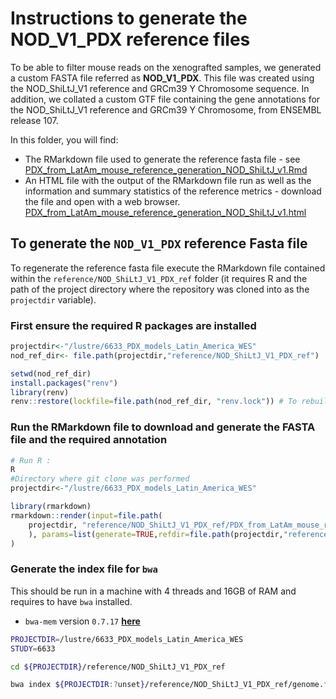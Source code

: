 # Instructions to generate the NOD_V1_PDX reference files

To be able to filter mouse reads on the xenografted samples, we generated a custom FASTA file referred as **NOD_V1_PDX**. This file was created using the NOD_ShiLtJ_V1 reference and GRCm39 Y Chromosome sequence. In addition, we collated a custom GTF file containing the gene annotations for the NOD_ShiLtJ_V1 reference and GRCm39 Y Chromosome, from ENSEMBL release 107. 

In this folder, you will find:

- The RMarkdown file used to generate the reference fasta file - see [PDX_from_LatAm_mouse_reference_generation_NOD_ShiLtJ_v1.Rmd](./PDX_from_LatAm_mouse_reference_generation_NOD_ShiLtJ_v1.Rmd)
- An HTML file with the output of the RMarkdown file run as well as the information and summary statistics of the reference metrics - download the file and open with a web browser. [PDX_from_LatAm_mouse_reference_generation_NOD_ShiLtJ_v1.html](./PDX_from_LatAm_mouse_reference_generation_NOD_ShiLtJ_v1.html)


## To generate the `NOD_V1_PDX` reference Fasta file

To regenerate the reference fasta file execute the RMarkdown file contained within the `reference/NOD_ShiLtJ_V1_PDX_ref` folder (it requires R and the path of the project directory where the repository was cloned into as the `projectdir` variable). 

### First ensure the required R packages are installed

```R
projectdir<-"/lustre/6633_PDX_models_Latin_America_WES"
nod_ref_dir<- file.path(projectdir,"reference/NOD_ShiLtJ_V1_PDX_ref")

setwd(nod_ref_dir)
install.packages("renv")
library(renv)
renv::restore(lockfile=file.path(nod_ref_dir, "renv.lock")) # To rebuild an environment from the renv.lockfile

```

### Run the RMarkdown file to download and generate the FASTA file and the required annotation

```R
# Run R :
R
#Directory where git clone was performed
projectdir<-"/lustre/6633_PDX_models_Latin_America_WES"

library(rmarkdown)
rmarkdown::render(input=file.path(
    projectdir, "reference/NOD_ShiLtJ_V1_PDX_ref/PDX_from_LatAm_mouse_reference_generation_NOD_ShiLtJ_v1.Rmd"
    ), params=list(generate=TRUE,refdir=file.path(projectdir,"reference")  )
)
```

### Generate the index file for `bwa`

This should be run in a machine with 4 threads and 16GB of RAM and requires to have `bwa` installed.
- `bwa-mem` version `0.7.17` [**here**](https://github.com/lh3/bwa)

```bash
PROJECTDIR=/lustre/6633_PDX_models_Latin_America_WES
STUDY=6633

cd ${PROJECTDIR}/reference/NOD_ShiLtJ_V1_PDX_ref

bwa index ${PROJECTDIR:?unset}/reference/NOD_ShiLtJ_V1_PDX_ref/genome.fa 

```
